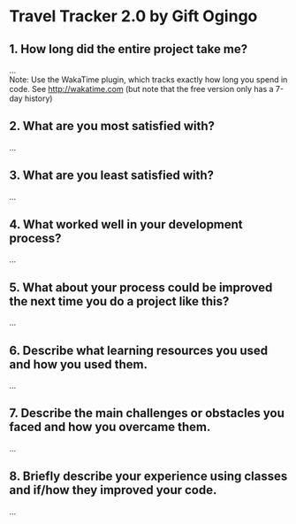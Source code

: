 # Travel Tracker 2.0 by Gift Ogingo

## 1. How long did the entire project take me?
...  
Note: Use the WakaTime plugin, which tracks exactly how long you spend in code. See http://wakatime.com (but note that the free version only has a 7-day history)

## 2. What are you most satisfied with?
...

## 3. What are you least satisfied with?
...

## 4. What worked well in your development process?
...

## 5. What about your process could be improved the next time you do a project like this?
...

## 6. Describe what learning resources you used and how you used them.
...

## 7. Describe the main challenges or obstacles you faced and how you overcame them.
... 

## 8. Briefly describe your experience using classes and if/how they improved your code.
...